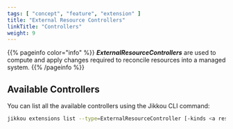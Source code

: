 ```yaml
---
tags: [ "concept", "feature", "extension" ]
title: "External Resource Controllers"
linkTitle: "Controllers"
weight: 9
---
```


{{% pageinfo color="info" %}}
_**ExternalResourceControllers**_ are used to compute and apply changes required to reconcile resources into a managed
system.
{{% /pageinfo %}}

## Available Controllers

You can list all the available controllers using the Jikkou CLI command:

```bash
jikkou extensions list --type=ExternalResourceController [-kinds <a resource kind to filter returned results>]
```